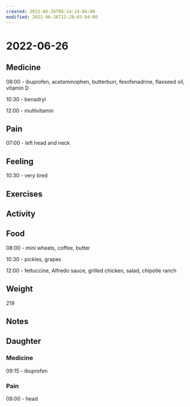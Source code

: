 ```yaml
---
created: 2022-06-26T08:14:14-04:00
modified: 2022-06-26T12:28:03-04:00
---
```


# 2022-06-26

## Medicine

08:00 - ibuprofen, acetaminophen, butterburr, fexofenadrine, flaxseed oil, vitamin D 

10:30 - benadryl 

12:00 - multivitamin 


## Pain

07:00 - left head and neck 


## Feeling

10:30 - very tired


## Exercises


## Activity


## Food

08:00 - mini wheats, coffee, butter

10:30 - pickles, grapes

12:00 - fettuccine, Alfredo sauce, grilled chicken, salad, chipotle ranch

## Weight

219


## Notes


## Daughter

### Medicine

09:15 - ibuprofen 


### Pain

09:00 - head
